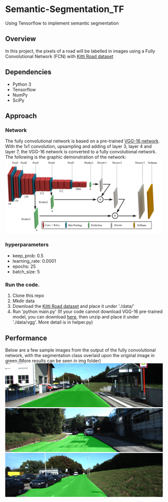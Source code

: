 # Semantic-Segmentation_TF
Using Tensorflow to implement semantic segmentation

## Overview                      
In this project, the pixels of a road will be labelled in images using a Fully Convolutional Network (FCN) with [Kitti Road dataset](http://www.cvlibs.net/datasets/kitti/eval_road.php)                                  

## Dependencies                            
* Python 3                     
* Tensorflow                          
* NumPy                       
* SciPy

##  Approach                  
### Network
The fully convolutional network is based on a pre-trained [VGG-16 network](https://s3-us-west-1.amazonaws.com/udacity-selfdrivingcar/vgg.zip). With the 1x1 convolution, upsampling and adding of layer 3, layer 4 and layer 7, the VGG-16 network is converted to a fully convolutional network. The following is the graphic demonstration of the network:                                                        
![network](https://github.com/Yunying-Chen/Semantic-Segmentation_TF/blob/master/img/network.png)                                                                                       


### hyperparameters
* keep_prob: 0.5                           
* learning_rate: 0.0001                                   
* epochs: 25                              
* batch_size: 5                               


### Run the code.
1. Clone this repo
2. Mkdir data
3. Download the [Kitti Road dataset](http://www.cvlibs.net/datasets/kitti/eval_road.php)  and place it under './data/'              
4. Run 'python main.py'
(If your code cannot download VGG-16 pre-trained model, you can download [here](https://s3-us-west-1.amazonaws.com/udacity-selfdrivingcar/vgg.zip), then unzip and place it under './data/vgg'. More detail is in helper.py)                 

## Performance
Below are a few sample images from the output of the fully convolutional network, with the segmentation class overlaid upon the original image in green.(More results can be seen in img folder)
![um_000013.png](https://github.com/Yunying-Chen/Semantic-Segmentation_TF/blob/master/img/um_000013.png)                    
![uu_000035.png](https://github.com/Yunying-Chen/Semantic-Segmentation_TF/blob/master/img/uu_000035.png)                       
![um_000015.png](https://github.com/Yunying-Chen/Semantic-Segmentation_TF/blob/master/img/um_000015.png)                      

